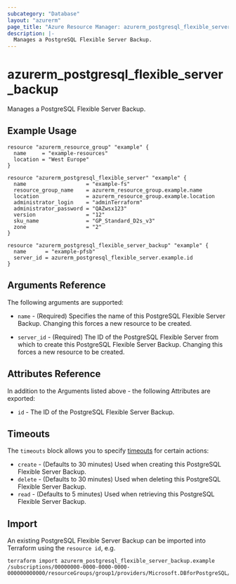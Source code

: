 ```yaml
---
subcategory: "Database"
layout: "azurerm"
page_title: "Azure Resource Manager: azurerm_postgresql_flexible_server_backup"
description: |-
  Manages a PostgreSQL Flexible Server Backup.
---
```


# azurerm_postgresql_flexible_server_backup

Manages a PostgreSQL Flexible Server Backup.

## Example Usage

```hcl
resource "azurerm_resource_group" "example" {
  name     = "example-resources"
  location = "West Europe"
}

resource "azurerm_postgresql_flexible_server" "example" {
  name                   = "example-fs"
  resource_group_name    = azurerm_resource_group.example.name
  location               = azurerm_resource_group.example.location
  administrator_login    = "adminTerraform"
  administrator_password = "QAZwsx123"
  version                = "12"
  sku_name               = "GP_Standard_D2s_v3"
  zone                   = "2"
}

resource "azurerm_postgresql_flexible_server_backup" "example" {
  name      = "example-pfsb"
  server_id = azurerm_postgresql_flexible_server.example.id
}
```

## Arguments Reference

The following arguments are supported:

* `name` - (Required) Specifies the name of this PostgreSQL Flexible Server Backup. Changing this forces a new resource to be created.

* `server_id` - (Required) The ID of the PostgreSQL Flexible Server from which to create this PostgreSQL Flexible Server Backup. Changing this forces a new resource to be created.

## Attributes Reference

In addition to the Arguments listed above - the following Attributes are exported:

* `id` - The ID of the PostgreSQL Flexible Server Backup.

## Timeouts

The `timeouts` block allows you to specify [timeouts](https://www.terraform.io/docs/configuration/resources.html#timeouts) for certain actions:

* `create` - (Defaults to 30 minutes) Used when creating this PostgreSQL Flexible Server Backup.
* `delete` - (Defaults to 30 minutes) Used when deleting this PostgreSQL Flexible Server Backup.
* `read` - (Defaults to 5 minutes) Used when retrieving this PostgreSQL Flexible Server Backup.

## Import

An existing PostgreSQL Flexible Server Backup can be imported into Terraform using the `resource id`, e.g.

```shell
terraform import azurerm_postgresql_flexible_server_backup.example /subscriptions/00000000-0000-0000-0000-000000000000/resourceGroups/group1/providers/Microsoft.DBforPostgreSQL/flexibleServers/fs1/backups/backup1
```
